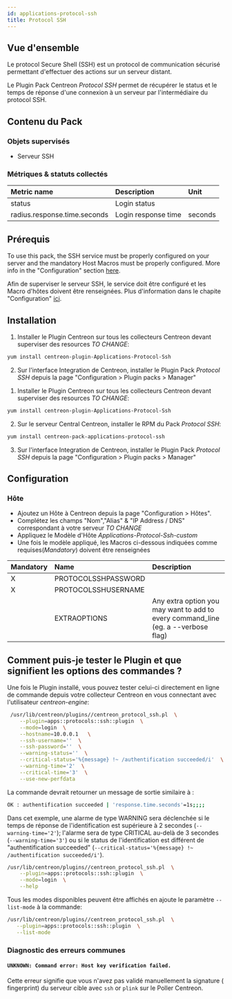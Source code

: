 ```yaml
---
id: applications-protocol-ssh
title: Protocol SSH
---
```


## Vue d'ensemble

Le protocol Secure Shell (SSH) est un protocol de communication sécurisé
permettant d'effectuer des actions sur un serveur distant.

Le Plugin Pack Centreon *Protocol SSH* permet de récupérer le status et le
temps de réponse d'une connexion à un serveur par l'intermédiaire du protocol
SSH.

## Contenu du Pack

### Objets supervisés

* Serveur SSH

### Métriques & statuts collectés

<!--DOCUSAURUS_CODE_TABS-->

<!--Ssh-Login-->

| Metric name                  | Description         | Unit       |
|:-----------------------------|:--------------------|:-----------|
| status                       | Login status        |            |
| radius.response.time.seconds | Login response time | seconds    |


<!--END_DOCUSAURUS_CODE_TABS-->

## Prérequis

To use this pack, the SSH service must be properly configured on your server and
the mandatory Host Macros must be properly configured. More info in the 
"Configuration" section [here](###Host).

Afin de superviser le serveur SSH, le service doit être configuré et les Macro
d'hôtes doivent être renseignées. Plus d'information dans le chapite 
"Configuration" [ici](###Hôte).
## Installation

<!--DOCUSAURUS_CODE_TABS-->

<!--Online IMP Licence & IT-100 Editions-->

1. Installer le Plugin Centreon sur tous les collecteurs Centreon devant superviser des resources *TO CHANGE*:

```bash
yum install centreon-plugin-Applications-Protocol-Ssh
```

2. Sur l'interface Integration de Centreon, installer le Plugin Pack *Protocol SSH* depuis la page "Configuration > Plugin packs > Manager"

<!--Offline IMP License-->

1. Installer le Plugin Centreon sur tous les collecteurs Centreon devant superviser des resources *TO CHANGE*:

```bash
yum install centreon-plugin-Applications-Protocol-Ssh
```

2. Sur le serveur Central Centreon, installer le RPM du Pack *Protocol SSH*:

 ```bash
yum install centreon-pack-applications-protocol-ssh
```

3. Sur l'interface Integration de Centreon, installer le Plugin Pack *Protocol SSH* depuis la page "Configuration > Plugin packs > Manager"

<!--END_DOCUSAURUS_CODE_TABS-->

## Configuration

### Hôte

* Ajoutez un Hôte à Centreon depuis la page "Configuration > Hôtes".
* Complétez les champs "Nom","Alias" & "IP Address / DNS" correspondant à votre serveur *TO CHANGE*
* Appliquez le Modèle d'Hôte *Applications-Protocol-Ssh-custom* 
* Une fois le modèle appliqué, les Macros ci-dessous indiquées comme requises(*Mandatory*) doivent être renseignées 

| Mandatory | Name                | Description                                                                        |
|:----------|:--------------------|:-----------------------------------------------------------------------------------|
| X         | PROTOCOLSSHPASSWORD |                                                                                    |
| X         | PROTOCOLSSHUSERNAME |                                                                                    |
|           | EXTRAOPTIONS        | Any extra option you may want to add to every command\_line (eg. a --verbose flag) |

## Comment puis-je tester le Plugin et que signifient les options des commandes ? 

Une fois le Plugin installé, vous pouvez tester celui-ci directement en ligne 
de commande depuis votre collecteur Centreon en vous connectant avec 
 l'utilisateur *centreon-engine*:

```bash
 /usr/lib/centreon/plugins//centreon_protocol_ssh.pl  \
    --plugin=apps::protocols::ssh::plugin  \
    --mode=login  \
    --hostname=10.0.0.1   \
    --ssh-username=''  \
    --ssh-password=''  \
    --warning-status=''  \
    --critical-status='%{message} !~ /authentification succeeded/i'  \
    --warning-time='2'  \
    --critical-time='3'  \
    --use-new-perfdata 
 ```

La commande devrait retourner un message de sortie similaire à :

 ```bash
OK : authentification succeeded | 'response.time.seconds'=1s;;;; 
 ```

Dans cet exemple, une alarme de type WARNING sera déclenchée si le temps de
réponse de l'identification est supérieure à 2 secondes 
(```--warning-time='2'```); l'alarme sera de type CRITICAL au-delà de 3 secondes
(```--warning-time='3'```) ou si le status de l'identification est différent 
de "authentification succeeded" 
(```--critical-status='%{message} !~ /authentification succeeded/i'```).

```bash
/usr/lib/centreon/plugins//centreon_protocol_ssh.pl  \
    --plugin=apps::protocols::ssh::plugin  \
    --mode=login  \
    --help
 ```

Tous les modes disponibles peuvent être affichés en ajoute le paramètre 
```--list-mode``` à la commande:

 ```bash
 /usr/lib/centreon/plugins//centreon_protocol_ssh.pl  \
    --plugin=apps::protocols::ssh::plugin  \
    --list-mode
 ```

### Diagnostic des erreurs communes

#### ```UNKNOWN: Command error: Host key verification failed.```

Cette erreur signifie que vous n'avez pas validé manuellement la signature (
fingerprint) du serveur cible avec ```ssh``` or ```plink``` sur le Poller 
Centreon.